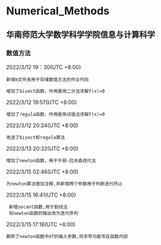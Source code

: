 # Numerical_Methods
## 华南师范大学数学科学学院信息与计算科学

### **数值方法**

2022/3/12 19：30(UTC +8:00)

    新增m文件夹用于存储数值方法的作业代码

    增加了bisect函数，作用是用二分法求解f(x)=0
2022/3/12 19:57(UTC +8:00)
    
    增加了regula函数，作用是用试值法求解f(x)=0
    
2022/3/12 20:24(UTC +8:00)

    改进了bisect和regula算法

2022/3/13 20:32(UTC +8:00)

    增加了newton函数，用于牛顿-拉夫森迭代法
    
2022/3/15 02:46(UTC +8:00)

    为newton算法增加注释,并新增两个参数用于判断迭代终止
    
2022/3/15 16:41(UTC +8:00)

     新增secant函数,用于割线法
     将newton函数的输出改为迭代序列

2022/3/15 17:18(UTC +8:00)

    删除了newton函数中df的输入参数,将求导功能写在函数内部
    
